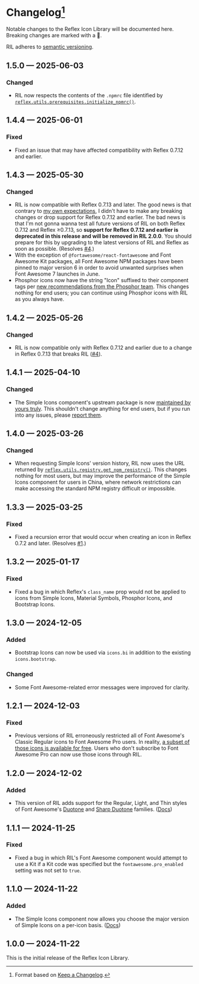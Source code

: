 # Changelog[^1]

Notable changes to the Reflex Icon Library will be documented here. Breaking changes are marked with a 🚩.

RIL adheres to [semantic versioning](https://semver.org/spec/v2.0.0.html).

## <a name="1-5-0">1.5.0 — 2025-06-03</a>

### Changed

- RIL now respects the contents of the `.npmrc` file identified by [
  `reflex.utils.prerequisites.initialize_npmrc()`](https://github.com/reflex-dev/reflex/blob/31be6458807f71de8be0cbdbef09b35d72cbdc6f/reflex/utils/prerequisites.py#L1071).

## <a name="1-4-4">1.4.4 — 2025-06-01</a>

### Fixed

- Fixed an issue that may have affected compatibility with Reflex 0.7.12 and earlier.

## <a name="1-4-3">1.4.3 — 2025-05-30</a>

### Changed

- RIL is now compatible with Reflex 0.7.13 and later. The good news is that contrary to
  [my own expectations](https://github.com/celsiusnarhwal/RIL/issues/4), I didn't have to make any breaking changes
  or drop support for Reflex 0.7.12 and earlier. The bad news is that I'm not gonna wanna test all future versions
  of RIL on both Reflex 0.7.12 and Reflex ≥0.7.13, so **support for Reflex 0.7.12 and earlier is deprecated in this
  release and will be removed in RIL 2.0.0**. You should prepare for this by upgrading to the latest versions of RIL and
  Reflex as soon
  as possible. (Resolves [#4](https://github.com/celsiusnarhwal/RIL/issues/4).)
- With the exception of `@fortawesome/react-fontawesome` and Font Awesome Kit packages, all Font Awesome NPM packages
  have been pinned to major version 6 in order to avoid unwanted surprises when Font Awesome 7 launches in June.
- Phosphor icons now have the string "Icon" suffixed to their component tags per
  [new recommendations from the Phosphor team](https://github.com/phosphor-icons/react/releases/tag/v2.1.8). This
  changes nothing for end users; you can continue using Phosphor icons with RIL as you always have.

## <a name="1-4-2">1.4.2 — 2025-05-26</a>

### Changed

- RIL is now compatible only with Reflex 0.7.12 and earlier due to a change in Reflex 0.7.13 that breaks RIL
  ([#4](https://github.com/celsiusnarhwal/RIL/issues/4)).

## <a name="1-4-1">1.4.1 — 2025-04-10</a>

### Changed

- The Simple Icons component's upstream package is
  now [maintained by yours truly](https://github.com/celsiusnarhwal/ril-simple-icons).
  This shouldn't change anything for end users, but if you run into any issues,
  please [report them](https://github.com/celsiusnarhwal/RIL/issues).

## <a name="1-4-0">1.4.0 — 2025-03-26</a>

### Changed

- When requesting Simple Icons' version history, RIL now uses the URL returned by
  [
  `reflex.utils.registry.get_npm_registry()`](https://github.com/reflex-dev/reflex/blob/5b6afb1eb87435d58ba05d92094f1392709fbc98/reflex/utils/registry.py#L60).
  This changes nothing for most users, but may improve the performance of the Simple Icons component for users in China,
  where
  network restrictions can make accessing the standard NPM registry difficult or impossible.

## <a name="1-3-3">1.3.3 — 2025-03-25</a>

### Fixed

- Fixed a recursion error that would occur when creating an icon in Reflex 0.7.2 and
  later. (Resolves [#1](https://github.com/celsiusnarhwal/RIL/issues/1).)

## <a name="1-3-2">1.3.2 — 2025-01-17</a>

### Fixed

- Fixed a bug in which Reflex's `class_name` prop would not be applied to icons from Simple Icons, Material Symbols,
  Phosphor Icons, and Bootstrap Icons.

## <a name="1-3-0">1.3.0 — 2024-12-05</a>

### Added

- Bootstrap Icons can now be used via `icons.bi` in addition to the existing `icons.bootstrap`.

### Changed

- Some Font Awesome-related error messages were improved for clarity.

## <a name="1-2-1">1.2.1 — 2024-12-03</a>

### Fixed

- Previous versions of RIL erroneously restricted all of Font Awesome's Classic Regular icons to Font Awesome Pro users.
  In
  reality, [a subset of those icons is available for free](https://fontawesome.com/search?ic=free&s=regular&ip=classic).
  Users who don't subscribe to Font Awesome Pro can now use those icons through RIL.

## <a name="1-2-0">1.2.0 — 2024-12-02</a>

### Added

- This version of RIL adds support for the Regular, Light, and Thin styles of Font
  Awesome's [Duotone](https://fontawesome.com/search?ip=duotone)
  and [Sharp Duotone](https://fontawesome.com/search?ip=sharp-duotone)
  families. ([Docs](https://ril.celsiusnarhwal.dev/fontawesome/#fa-secondaryopacity4-duotone))

## <a name="1-1-1">1.1.1 — 2024-11-25</a>

### Fixed

- Fixed a bug in which RIL's Font Awesome component would attempt to use a Kit if a Kit code was specified
  but the `fontawesome.pro_enabled` setting was not set to `true`.

## <a name="1-1-0">1.1.0 — 2024-11-22</a>

### Added

- The Simple Icons component now allows you choose the major version of Simple Icons on a per-icon basis.
  ([Docs](https://ril.celsiusnarhwal.dev/simple/#props))

## <a name="1-0-0">1.0.0 — 2024-11-22</a>

This is the initial release of the Reflex Icon Library.

[^1]: Format based on [Keep a Changelog](https://keepachangelog.com).
